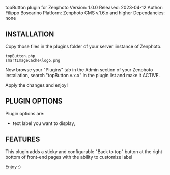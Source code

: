 topButton plugin for Zenphoto
Version: 1.0.0
Released: 2023-04-12
Author: Filippo Boscarino
Platform: Zenphoto CMS v.1.6.x and higher
Dependancies: none

INSTALLATION
--------------------------
Copy those files in the plugins folder of your server iinstance of Zenphoto.

	topButton.php
	smartImageCache\logo.png

Now browse your "Plugins" tab in the Admin section of your Zenphoto installation, search "topButton v.x.x" in the plugin list and make it ACTIVE.

Apply the changes and enjoy!

PLUGIN OPTIONS
--------------------------
Plugin options are:
- text label you want to display,

FEATURES
--------------------------
This plugin adds a sticky and configurable "Back to top" button at the right bottom of front-end pages with the ability to customize label


Enjoy :)